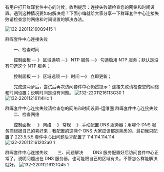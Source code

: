 有用户打开群晖套件中心的时候，收到提示：连接失败请检查您的网络和时间设置。遇到这种情况要如何解决呢？下面小编就给大家分享一下群晖套件中心连接失败请检查您的网络和时间设置的解决办法。

![132-220112160Q9415 1](https://github.com/ldpc520/ldpc520.github.io/assets/62380221/5d21b9a7-5ac2-4cba-956f-79e5318e2ac9)



群晖套件中心连接失败


　　一、检查时间

　　控制面板 — 》 区域选项 —》 NTP 服务 —》 勾选启用 NTP 服务；默认是没有勾选这个 NTP 服务；

　　控制面板 — 》 区域选项 —》 时间 —》 立即更新；

　　完成这两步后，尝试后再次访问套件中心仍然提示：连接失败请检查您的网络和时间设置；说明时间是没有问题。
![132-22011216113G30 1](https://github.com/ldpc520/ldpc520.github.io/assets/62380221/e12bdc81-9746-46eb-acf5-ac341092db7c)
![132-22011216114Hc 1](https://github.com/ldpc520/ldpc520.github.io/assets/62380221/93c3271a-d622-45b5-926d-76e424e6ae19)


群晖套件中心连接失败请检查您的网络和时间设置-运维圈
群晖套件中心连接失败
　　二、检查网络

　　控制面板 — 》 网络 —》 常规 —》 手动配置 DNS 服务器；用哪个 DNS 服务商根据自己的喜好来；我配置的这两个 DNS 大家应该都是熟悉的。最初我只配置了 223.5.5.5 套件中心出问题后才配置了 114.114.114.114
![132-220112161202a0 1](https://github.com/ldpc520/ldpc520.github.io/assets/62380221/48fb166d-ea36-4b2f-9034-a065526930ac)

群晖套件中心连接失败
　　三、问题解决
　　DNS 服务配置好后访问套件中心正常了。说明问题出在 DNS 服务器，也可能跟自己的区域有关。不管怎么样能解决就好。
![132-22011216121Q45 1](https://github.com/ldpc520/ldpc520.github.io/assets/62380221/4843d52d-cdae-4ead-8fe9-4329dcf1a6a0)


